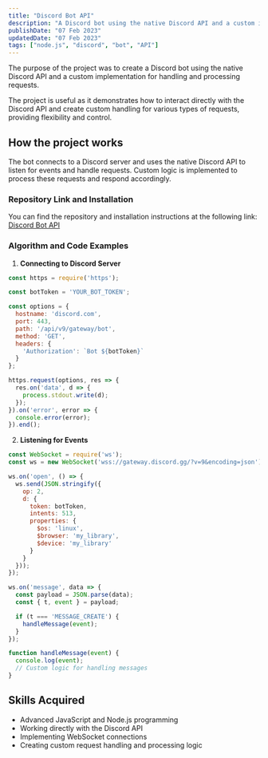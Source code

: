```yaml
---
title: "Discord Bot API"
description: "A Discord bot using the native Discord API and a custom implementation for handling requests"
publishDate: "07 Feb 2023"
updatedDate: "07 Feb 2023"
tags: ["node.js", "discord", "bot", "API"]
---
```

The purpose of the project was to create a Discord bot using the native Discord API and a custom implementation for handling and processing requests.

The project is useful as it demonstrates how to interact directly with the Discord API and create custom handling for various types of requests, providing flexibility and control.

## How the project works

The bot connects to a Discord server and uses the native Discord API to listen for events and handle requests. Custom logic is implemented to process these requests and respond accordingly.

### Repository Link and Installation

You can find the repository and installation instructions at the following link:
[Discord Bot API](https://github.com/Fulldroper/discord.bot.api)

### Algorithm and Code Examples

1. **Connecting to Discord Server**
```javascript
const https = require('https');

const botToken = 'YOUR_BOT_TOKEN';

const options = {
  hostname: 'discord.com',
  port: 443,
  path: '/api/v9/gateway/bot',
  method: 'GET',
  headers: {
    'Authorization': `Bot ${botToken}`
  }
};

https.request(options, res => {
  res.on('data', d => {
    process.stdout.write(d);
  });
}).on('error', error => {
  console.error(error);
}).end();
```

2. **Listening for Events**
```javascript
const WebSocket = require('ws');
const ws = new WebSocket('wss://gateway.discord.gg/?v=9&encoding=json');

ws.on('open', () => {
  ws.send(JSON.stringify({
    op: 2,
    d: {
      token: botToken,
      intents: 513,
      properties: {
        $os: 'linux',
        $browser: 'my_library',
        $device: 'my_library'
      }
    }
  }));
});

ws.on('message', data => {
  const payload = JSON.parse(data);
  const { t, event } = payload;

  if (t === 'MESSAGE_CREATE') {
    handleMessage(event);
  }
});

function handleMessage(event) {
  console.log(event);
  // Custom logic for handling messages
}
```

## Skills Acquired

- Advanced JavaScript and Node.js programming
- Working directly with the Discord API
- Implementing WebSocket connections
- Creating custom request handling and processing logic

